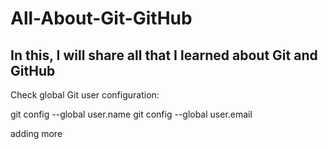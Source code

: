 # All-About-Git-GitHub

In this, I will share all that I learned about Git and GitHub
-----
Check global Git user configuration:

git config --global user.name
git config --global user.email


adding more 